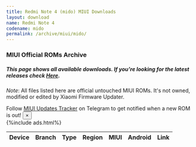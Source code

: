 ```yaml
---
title: Redmi Note 4 (mido) MIUI Downloads
layout: download
name: Redmi Note 4
codename: mido
permalink: /archive/miui/mido/
---
```

### MIUI Official ROMs Archive
##### This page shows all available downloads. If you're looking for the latest releases check [Here](/miui/mido/).
*Note*: All files listed here are official untouched MIUI ROMs. It's not owned, modified or edited by Xiaomi Firmware Updater.

<div class="alert alert-primary alert-dismissible fade show" role="alert">
    Follow <a href="https://t.me/MIUIUpdatesTracker" class="alert-link">MIUI Updates Tracker</a> on Telegram to get notified when a new ROM is out!
    <button type="button" class="close" data-dismiss="alert" aria-label="Close">
        <span aria-hidden="true">&times;</span>
    </button>
</div>
{%include ads.html%}
<div class="table-responsive-md" id="table-wrapper">
<table id="miui" class="display dt-responsive compact table table-striped table-hover table-sm">
    <thead class="thead-dark">
        <tr>
            <th data-ref="device">Device</th>
                <th data-ref="branch">Branch</th>
                <th data-ref="type">Type</th>
                <th data-ref="region">Region</th>
                <th data-ref="miui">MIUI</th>
                <th data-ref="android">Android</th>
                <th data-ref="link">Link</th>
        </tr>
    </thead>
    <script>loadMiuiArchive('mido')</script>
</table>
</div>

